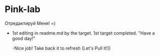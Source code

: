 ﻿# Pink-lab

Отредактируй Меня! =)

- 1st editing in readme.md by the target. 
	1st target completed. 
	"Have a good day!" 
  
  -Nice job! Take back it to refresh (Let's Pull it!))
	
